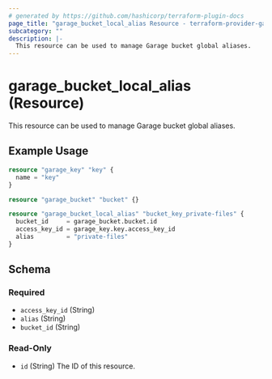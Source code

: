 ```yaml
---
# generated by https://github.com/hashicorp/terraform-plugin-docs
page_title: "garage_bucket_local_alias Resource - terraform-provider-garage"
subcategory: ""
description: |-
  This resource can be used to manage Garage bucket global aliases.
---
```


# garage_bucket_local_alias (Resource)

This resource can be used to manage Garage bucket global aliases.

## Example Usage

```terraform
resource "garage_key" "key" {
  name = "key"
}

resource "garage_bucket" "bucket" {}

resource "garage_bucket_local_alias" "bucket_key_private-files" {
  bucket_id     = garage_bucket.bucket.id
  access_key_id = garage_key.key.access_key_id
  alias         = "private-files"
}
```

<!-- schema generated by tfplugindocs -->
## Schema

### Required

- `access_key_id` (String)
- `alias` (String)
- `bucket_id` (String)

### Read-Only

- `id` (String) The ID of this resource.
